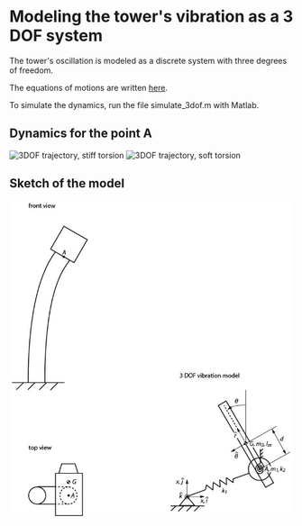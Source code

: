 # Modeling the tower's vibration as a 3 DOF system

The tower's oscillation is modeled as a discrete system with three degrees of freedom.

The equations of motions are written [here](2021-07-25_EquationsOfMotion.pdf). 

To simulate the dynamics, run the file simulate_3dof.m with Matlab.


## Dynamics for the point A

![3DOF trajectory, stiff torsion](trajectory.gif)
![3DOF trajectory, soft torsion](trajectory_soft_torsion.gif)

## Sketch of the model

![Vibration model](vibration_model.jpg)
